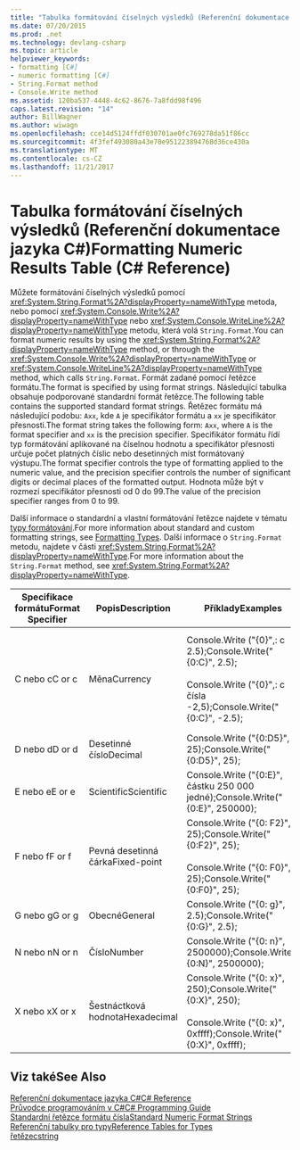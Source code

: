 ```yaml
---
title: "Tabulka formátování číselných výsledků (Referenční dokumentace jazyka C#)"
ms.date: 07/20/2015
ms.prod: .net
ms.technology: devlang-csharp
ms.topic: article
helpviewer_keywords:
- formatting [C#]
- numeric formatting [C#]
- String.Format method
- Console.Write method
ms.assetid: 120ba537-4448-4c62-8676-7a8fdd98f496
caps.latest.revision: "14"
author: BillWagner
ms.author: wiwagn
ms.openlocfilehash: cce14d5124ffdf030701ae0fc769278da51f86cc
ms.sourcegitcommit: 4f3fef493080a43e70e951223894768d36ce430a
ms.translationtype: MT
ms.contentlocale: cs-CZ
ms.lasthandoff: 11/21/2017
---
```

# <a name="formatting-numeric-results-table-c-reference"></a><span data-ttu-id="e4b83-102">Tabulka formátování číselných výsledků (Referenční dokumentace jazyka C#)</span><span class="sxs-lookup"><span data-stu-id="e4b83-102">Formatting Numeric Results Table (C# Reference)</span></span>
<span data-ttu-id="e4b83-103">Můžete formátování číselných výsledků pomocí <xref:System.String.Format%2A?displayProperty=nameWithType> metoda, nebo pomocí <xref:System.Console.Write%2A?displayProperty=nameWithType> nebo <xref:System.Console.WriteLine%2A?displayProperty=nameWithType> metodu, která volá `String.Format`.</span><span class="sxs-lookup"><span data-stu-id="e4b83-103">You can format numeric results by using the <xref:System.String.Format%2A?displayProperty=nameWithType> method, or through the <xref:System.Console.Write%2A?displayProperty=nameWithType> or <xref:System.Console.WriteLine%2A?displayProperty=nameWithType> method, which calls `String.Format`.</span></span> <span data-ttu-id="e4b83-104">Formát zadané pomocí řetězce formátu.</span><span class="sxs-lookup"><span data-stu-id="e4b83-104">The format is specified by using format strings.</span></span> <span data-ttu-id="e4b83-105">Následující tabulka obsahuje podporované standardní formát řetězce.</span><span class="sxs-lookup"><span data-stu-id="e4b83-105">The following table contains the supported standard format strings.</span></span> <span data-ttu-id="e4b83-106">Řetězec formátu má následující podobu: `Axx`, kde `A` je specifikátor formátu a `xx` je specifikátor přesnosti.</span><span class="sxs-lookup"><span data-stu-id="e4b83-106">The format string takes the following form: `Axx`, where `A` is the format specifier and `xx` is the precision specifier.</span></span> <span data-ttu-id="e4b83-107">Specifikátor formátu řídí typ formátování aplikované na číselnou hodnotu a specifikátor přesnosti určuje počet platných číslic nebo desetinných míst formátovaný výstupu.</span><span class="sxs-lookup"><span data-stu-id="e4b83-107">The format specifier controls the type of formatting applied to the numeric value, and the precision specifier controls the number of significant digits or decimal places of the formatted output.</span></span> <span data-ttu-id="e4b83-108">Hodnota může být v rozmezí specifikátor přesnosti od 0 do 99.</span><span class="sxs-lookup"><span data-stu-id="e4b83-108">The value of the precision specifier ranges from 0 to 99.</span></span>  
  
 <span data-ttu-id="e4b83-109">Další informace o standardní a vlastní formátování řetězce najdete v tématu [typy formátování](../../../standard/base-types/formatting-types.md).</span><span class="sxs-lookup"><span data-stu-id="e4b83-109">For more information about standard and custom formatting strings, see [Formatting Types](../../../standard/base-types/formatting-types.md).</span></span> <span data-ttu-id="e4b83-110">Další informace o `String.Format` metodu, najdete v části <xref:System.String.Format%2A?displayProperty=nameWithType>.</span><span class="sxs-lookup"><span data-stu-id="e4b83-110">For more information about the `String.Format` method, see <xref:System.String.Format%2A?displayProperty=nameWithType>.</span></span>  
  
|<span data-ttu-id="e4b83-111">Specifikace formátu</span><span class="sxs-lookup"><span data-stu-id="e4b83-111">Format Specifier</span></span>|<span data-ttu-id="e4b83-112">Popis</span><span class="sxs-lookup"><span data-stu-id="e4b83-112">Description</span></span>|<span data-ttu-id="e4b83-113">Příklady</span><span class="sxs-lookup"><span data-stu-id="e4b83-113">Examples</span></span>|<span data-ttu-id="e4b83-114">Výstup</span><span class="sxs-lookup"><span data-stu-id="e4b83-114">Output</span></span>|  
|----------------------|-----------------|--------------|------------|  
|<span data-ttu-id="e4b83-115">C nebo c</span><span class="sxs-lookup"><span data-stu-id="e4b83-115">C or c</span></span>|<span data-ttu-id="e4b83-116">Měna</span><span class="sxs-lookup"><span data-stu-id="e4b83-116">Currency</span></span>|<span data-ttu-id="e4b83-117">Console.Write ("{0}",: c 2.5);</span><span class="sxs-lookup"><span data-stu-id="e4b83-117">Console.Write("{0:C}", 2.5);</span></span><br /><br /> <span data-ttu-id="e4b83-118">Console.Write ("{0}",: c čísla -2,5);</span><span class="sxs-lookup"><span data-stu-id="e4b83-118">Console.Write("{0:C}", -2.5);</span></span>|<span data-ttu-id="e4b83-119">$2.50</span><span class="sxs-lookup"><span data-stu-id="e4b83-119">$2.50</span></span><br /><br /> <span data-ttu-id="e4b83-120">($2.50)</span><span class="sxs-lookup"><span data-stu-id="e4b83-120">($2.50)</span></span>|  
|<span data-ttu-id="e4b83-121">D nebo d</span><span class="sxs-lookup"><span data-stu-id="e4b83-121">D or d</span></span>|<span data-ttu-id="e4b83-122">Desetinné číslo</span><span class="sxs-lookup"><span data-stu-id="e4b83-122">Decimal</span></span>|<span data-ttu-id="e4b83-123">Console.Write ("{0:D5}", 25);</span><span class="sxs-lookup"><span data-stu-id="e4b83-123">Console.Write("{0:D5}", 25);</span></span>|<span data-ttu-id="e4b83-124">00025</span><span class="sxs-lookup"><span data-stu-id="e4b83-124">00025</span></span>|  
|<span data-ttu-id="e4b83-125">E nebo e</span><span class="sxs-lookup"><span data-stu-id="e4b83-125">E or e</span></span>|<span data-ttu-id="e4b83-126">Scientific</span><span class="sxs-lookup"><span data-stu-id="e4b83-126">Scientific</span></span>|<span data-ttu-id="e4b83-127">Console.Write ("{0:E}", částku 250 000 jedné);</span><span class="sxs-lookup"><span data-stu-id="e4b83-127">Console.Write("{0:E}", 250000);</span></span>|<span data-ttu-id="e4b83-128">2.500000E + 005</span><span class="sxs-lookup"><span data-stu-id="e4b83-128">2.500000E+005</span></span>|  
|<span data-ttu-id="e4b83-129">F nebo f</span><span class="sxs-lookup"><span data-stu-id="e4b83-129">F or f</span></span>|<span data-ttu-id="e4b83-130">Pevná desetinná čárka</span><span class="sxs-lookup"><span data-stu-id="e4b83-130">Fixed-point</span></span>|<span data-ttu-id="e4b83-131">Console.Write ("{0: F2}", 25);</span><span class="sxs-lookup"><span data-stu-id="e4b83-131">Console.Write("{0:F2}", 25);</span></span><br /><br /> <span data-ttu-id="e4b83-132">Console.Write ("{0: F0}", 25);</span><span class="sxs-lookup"><span data-stu-id="e4b83-132">Console.Write("{0:F0}", 25);</span></span>|<span data-ttu-id="e4b83-133">25.00</span><span class="sxs-lookup"><span data-stu-id="e4b83-133">25.00</span></span><br /><br /> <span data-ttu-id="e4b83-134">25</span><span class="sxs-lookup"><span data-stu-id="e4b83-134">25</span></span>|  
|<span data-ttu-id="e4b83-135">G nebo g</span><span class="sxs-lookup"><span data-stu-id="e4b83-135">G or g</span></span>|<span data-ttu-id="e4b83-136">Obecné</span><span class="sxs-lookup"><span data-stu-id="e4b83-136">General</span></span>|<span data-ttu-id="e4b83-137">Console.Write ("{0: g}", 2.5);</span><span class="sxs-lookup"><span data-stu-id="e4b83-137">Console.Write("{0:G}", 2.5);</span></span>|<span data-ttu-id="e4b83-138">2.5</span><span class="sxs-lookup"><span data-stu-id="e4b83-138">2.5</span></span>|  
|<span data-ttu-id="e4b83-139">N nebo n</span><span class="sxs-lookup"><span data-stu-id="e4b83-139">N or n</span></span>|<span data-ttu-id="e4b83-140">Číslo</span><span class="sxs-lookup"><span data-stu-id="e4b83-140">Number</span></span>|<span data-ttu-id="e4b83-141">Console.Write ("{0: n}", 2500000);</span><span class="sxs-lookup"><span data-stu-id="e4b83-141">Console.Write("{0:N}", 2500000);</span></span>|<span data-ttu-id="e4b83-142">2,500,000.00</span><span class="sxs-lookup"><span data-stu-id="e4b83-142">2,500,000.00</span></span>|  
|<span data-ttu-id="e4b83-143">X nebo x</span><span class="sxs-lookup"><span data-stu-id="e4b83-143">X or x</span></span>|<span data-ttu-id="e4b83-144">Šestnáctková hodnota</span><span class="sxs-lookup"><span data-stu-id="e4b83-144">Hexadecimal</span></span>|<span data-ttu-id="e4b83-145">Console.Write ("{0: x}", 250);</span><span class="sxs-lookup"><span data-stu-id="e4b83-145">Console.Write("{0:X}", 250);</span></span><br /><br /> <span data-ttu-id="e4b83-146">Console.Write ("{0: x}", 0xffff);</span><span class="sxs-lookup"><span data-stu-id="e4b83-146">Console.Write("{0:X}", 0xffff);</span></span>|<span data-ttu-id="e4b83-147">DM</span><span class="sxs-lookup"><span data-stu-id="e4b83-147">FA</span></span><br /><br /> <span data-ttu-id="e4b83-148">FFFF</span><span class="sxs-lookup"><span data-stu-id="e4b83-148">FFFF</span></span>|  
  
## <a name="see-also"></a><span data-ttu-id="e4b83-149">Viz také</span><span class="sxs-lookup"><span data-stu-id="e4b83-149">See Also</span></span>  
 [<span data-ttu-id="e4b83-150">Referenční dokumentace jazyka C#</span><span class="sxs-lookup"><span data-stu-id="e4b83-150">C# Reference</span></span>](../../../csharp/language-reference/index.md)  
 [<span data-ttu-id="e4b83-151">Průvodce programováním v C#</span><span class="sxs-lookup"><span data-stu-id="e4b83-151">C# Programming Guide</span></span>](../../../csharp/programming-guide/index.md)  
 [<span data-ttu-id="e4b83-152">Standardní řetězce formátu čísla</span><span class="sxs-lookup"><span data-stu-id="e4b83-152">Standard Numeric Format Strings</span></span>](../../../standard/base-types/standard-numeric-format-strings.md)  
 [<span data-ttu-id="e4b83-153">Referenční tabulky pro typy</span><span class="sxs-lookup"><span data-stu-id="e4b83-153">Reference Tables for Types</span></span>](../../../csharp/language-reference/keywords/reference-tables-for-types.md)  
 [<span data-ttu-id="e4b83-154">řetězec</span><span class="sxs-lookup"><span data-stu-id="e4b83-154">string</span></span>](../../../csharp/language-reference/keywords/string.md)
